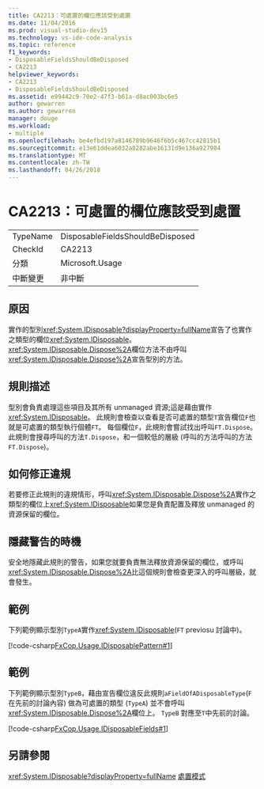 ```yaml
---
title: CA2213：可處置的欄位應該受到處置
ms.date: 11/04/2016
ms.prod: visual-studio-dev15
ms.technology: vs-ide-code-analysis
ms.topic: reference
f1_keywords:
- DisposableFieldsShouldBeDisposed
- CA2213
helpviewer_keywords:
- CA2213
- DisposableFieldsShouldBeDisposed
ms.assetid: e99442c9-70e2-47f3-b61a-d8ac003bc6e5
author: gewarren
ms.author: gewarren
manager: douge
ms.workload:
- multiple
ms.openlocfilehash: be4efbd197a8146789b9646f6b5c467cc42815b1
ms.sourcegitcommit: e13e61ddea6032a8282abe16131d9e136a927984
ms.translationtype: MT
ms.contentlocale: zh-TW
ms.lasthandoff: 04/26/2018
---
```

# <a name="ca2213-disposable-fields-should-be-disposed"></a>CA2213：可處置的欄位應該受到處置
|||
|-|-|
|TypeName|DisposableFieldsShouldBeDisposed|
|CheckId|CA2213|
|分類|Microsoft.Usage|
|中斷變更|非中斷|

## <a name="cause"></a>原因
 實作的型別<xref:System.IDisposable?displayProperty=fullName>宣告了也實作之類型的欄位<xref:System.IDisposable>。 <xref:System.IDisposable.Dispose%2A>欄位方法不由呼叫<xref:System.IDisposable.Dispose%2A>宣告型別的方法。

## <a name="rule-description"></a>規則描述
 型別會負責處理這些項目及其所有 unmanaged 資源;這是藉由實作<xref:System.IDisposable>。 此規則會檢查以查看是否可處置的類型`T`宣告欄位`F`也就是可處置的類型執行個體`FT`。 每個欄位`F`，此規則會嘗試找出呼叫`FT.Dispose`。 此規則會搜尋呼叫的方法`T.Dispose`，和一個較低的層級 (呼叫的方法呼叫的方法`FT.Dispose`)。

## <a name="how-to-fix-violations"></a>如何修正違規
 若要修正此規則的違規情形，呼叫<xref:System.IDisposable.Dispose%2A>實作之類型的欄位上<xref:System.IDisposable>如果您是負責配置及釋放 unmanaged 的資源保留的欄位。

## <a name="when-to-suppress-warnings"></a>隱藏警告的時機
 安全地隱藏此規則的警告，如果您就要負責無法釋放資源保留的欄位，或呼叫<xref:System.IDisposable.Dispose%2A>比這個規則會檢查更深入的呼叫層級，就會發生。

## <a name="example"></a>範例
 下列範例顯示型別`TypeA`實作<xref:System.IDisposable>(`FT` previosu 討論中)。

 [!code-csharp[FxCop.Usage.IDisposablePattern#1](../code-quality/codesnippet/CSharp/ca2213-disposable-fields-should-be-disposed_1.cs)]

## <a name="example"></a>範例
 下列範例顯示型別`TypeB`，藉由宣告欄位違反此規則`aFieldOfADisposableType`(`F`在先前的討論內容) 做為可處置的類型 (`TypeA`) 並不會呼叫<xref:System.IDisposable.Dispose%2A>欄位上。 `TypeB` 對應至`T`中先前的討論。

 [!code-csharp[FxCop.Usage.IDisposableFields#1](../code-quality/codesnippet/CSharp/ca2213-disposable-fields-should-be-disposed_2.cs)]

## <a name="see-also"></a>另請參閱
 <xref:System.IDisposable?displayProperty=fullName> [處置模式](/dotnet/standard/design-guidelines/dispose-pattern)